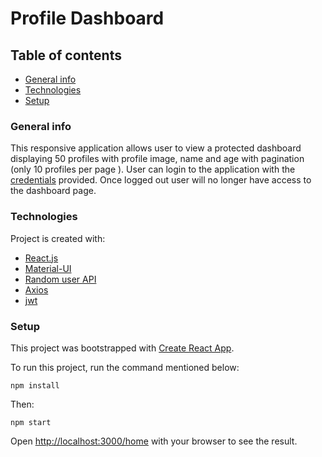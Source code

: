 # Profile Dashboard

## Table of contents
* [General info](#general-info)
* [Technologies](#technologies)
* [Setup](#setup)

### General info
This responsive application allows user to view a protected dashboard displaying 50 profiles with profile image, name and age with pagination (only 10 profiles per page ). User can login to the application with the [credentials](https://github.com/tinaPangging/dashboard/blob/main/src/data/credentials.js) provided. Once logged out user will no longer have access to the dashboard page.
	
### Technologies
Project is created with:
* [React.js](https://reactjs.org/) 
* [Material-UI](https://material-ui.com/)
* [Random user API](https://randomuser.me/)
* [Axios](https://www.npmjs.com/package/axios)
* [jwt](https://www.npmjs.com/package/react-jwt)
	
### Setup
This project was bootstrapped with [Create React App](https://github.com/facebook/create-react-app).

To run this project, run the command mentioned below:
```
npm install

```

Then:

```
npm start
```
Open [http://localhost:3000/home](http://localhost:3000/home) with your browser to see the result.
